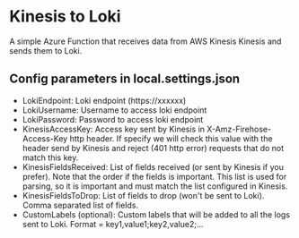 # Kinesis to Loki
A simple Azure Function that receives data from AWS Kinesis Kinesis and sends them to Loki.

## Config parameters in local.settings.json

- LokiEndpoint: Loki endpoint (https://xxxxxx)
- LokiUsername: Username to access loki endpoint
- LokiPassword: Password to access loki endpoint
- KinesisAccessKey: Access key sent by Kinesis in X-Amz-Firehose-Access-Key http header. If specify we will check this value with the header send by Kinesis and reject (401 http error) requests that do not match this key.
- KinesisFieldsReceived: List of fields received (or sent by Kinesis if you prefer). Note that the order if the fields is important. This list is used for parsing, so it is important and must match the list configured in Kinesis.
- KinesisFieldsToDrop: List of fields to drop (won't be sent to Loki). Comma separated list of fields.
- CustomLabels (optional): Custom labels that will be added to all the logs sent to Loki. Format = key1,value1;key2,value2;...